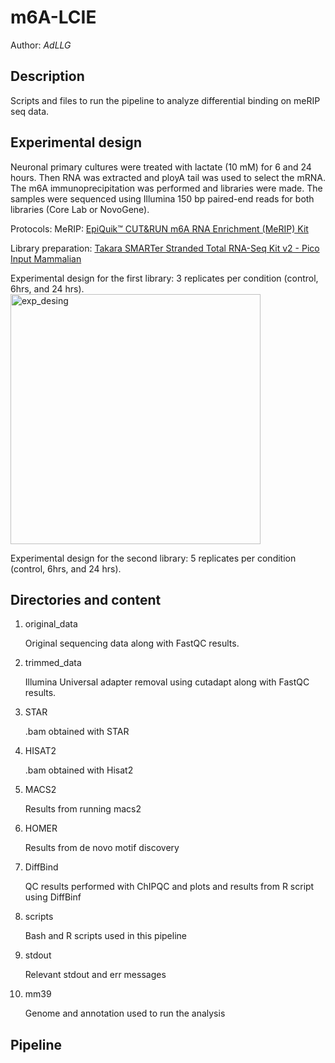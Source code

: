 # m6A-LCIE
Author: *AdLLG*

Description
------
Scripts and files to run the pipeline to analyze differential binding on meRIP seq data. 

Experimental design
-----
Neuronal primary cultures were treated with lactate (10 mM) for 6 and 24 hours. Then RNA was extracted and ployA tail was used to select the mRNA. The m6A immunoprecipitation was performed and libraries were made. The samples were sequenced using Illumina 150 bp paired-end reads for both libraries (Core Lab or NovoGene). 

Protocols: 
MeRIP: [EpiQuik™ CUT&RUN m6A RNA Enrichment (MeRIP) Kit](https://www.epigentek.com/docs/P-9018.pdf)

Library preparation: [Takara SMARTer Stranded Total RNA-Seq Kit v2 - Pico Input Mammalian](https://www.takarabio.com/documents/User%20Manual/SMARTer%20Stranded%20Total%20RNA/SMARTer%20Stranded%20Total%20RNA-Seq%20Kit%20v2%20-%20Pico%20Input%20Mammalian%20User%20Manual_050619.pdf)

Experimental design for the first library:
3 replicates per condition (control, 6hrs, and 24 hrs).
<img width="905" alt="exp_desing" style="width:400px;" src="https://user-images.githubusercontent.com/54646526/194641784-d18dda3b-521d-41ab-babd-9d014677954b.png">

Experimental design for the second library:
5 replicates per condition (control, 6hrs, and 24 hrs).

Directories and content 
-----

1. original_data

    Original sequencing data along with FastQC results. 

2. trimmed_data

    Illumina Universal adapter removal using cutadapt along with FastQC results.

3. STAR

    .bam obtained with STAR

4. HISAT2

    .bam obtained with Hisat2

5. MACS2

    Results from running macs2

6. HOMER

    Results from de novo motif discovery

7. DiffBind

    QC results performed with ChIPQC and plots and results from R script using DiffBinf
    
8. scripts

    Bash and R scripts used in this pipeline
    
9. stdout

    Relevant stdout and err messages
    
10. mm39

    Genome and annotation used to run the analysis


Pipeline
-----
